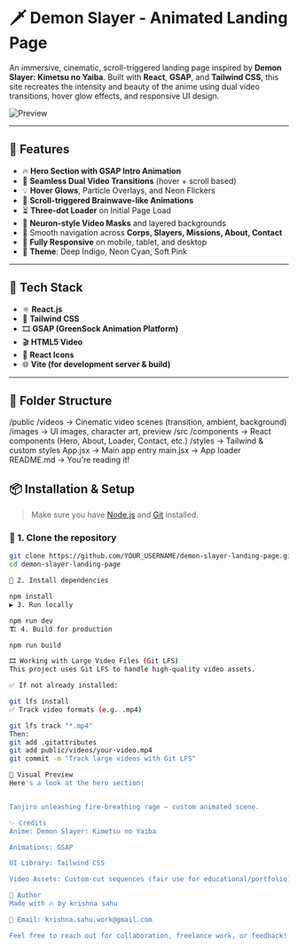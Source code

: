 # 🗡️ Demon Slayer - Animated Landing Page

An immersive, cinematic, scroll-triggered landing page inspired by **Demon Slayer: Kimetsu no Yaiba**. Built with **React**, **GSAP**, and **Tailwind CSS**, this site recreates the intensity and beauty of the anime using dual video transitions, hover glow effects, and responsive UI design.

![Preview](/img/demon-slayer-preview.png)

---

## 🚀 Features

- 🔥 **Hero Section with GSAP Intro Animation**
- 🎥 **Seamless Dual Video Transitions** (hover + scroll based)
- 💡 **Hover Glows**, Particle Overlays, and Neon Flickers
- 🌊 **Scroll-triggered Brainwave-like Animations**
- ⏳ **Three-dot Loader** on Initial Page Load
- 🧠 **Neuron-style Video Masks** and layered backgrounds
- 🧭 Smooth navigation across **Corps, Slayers, Missions, About, Contact**
- 📱 **Fully Responsive** on mobile, tablet, and desktop
- 🎨 **Theme**: Deep Indigo, Neon Cyan, Soft Pink

---

## 🧰 Tech Stack

- ⚛️ **React.js**
- 🎨 **Tailwind CSS**
- 🎞️ **GSAP (GreenSock Animation Platform)**
- 🎬 **HTML5 Video**
- 💠 **React Icons**
- 🌐 **Vite (for development server & build)**

---

## 📁 Folder Structure

/public
/videos → Cinematic video scenes (transition, ambient, background)
/images → UI images, character art, preview
/src
/components → React components (Hero, About, Loader, Contact, etc.)
/styles → Tailwind & custom styles
App.jsx → Main app entry
main.jsx → App loader
README.md → You're reading it!


## 📦 Installation & Setup

> Make sure you have [Node.js](https://nodejs.org/) and [Git](https://git-scm.com/) installed.

### 🔁 1. Clone the repository

```bash
git clone https://github.com/YOUR_USERNAME/demon-slayer-landing-page.git
cd demon-slayer-landing-page

🧩 2. Install dependencies

npm install
▶️ 3. Run locally

npm run dev
🏗️ 4. Build for production

npm run build

🎞️ Working with Large Video Files (Git LFS)
This project uses Git LFS to handle high-quality video assets.

✅ If not already installed:

git lfs install
✅ Track video formats (e.g. .mp4)

git lfs track "*.mp4"
Then:
git add .gitattributes
git add public/videos/your-video.mp4
git commit -m "Track large videos with Git LFS"

🧠 Visual Preview
Here's a look at the hero section:


Tanjiro unleashing fire-breathing rage — custom animated scene.

✨ Credits
Anime: Demon Slayer: Kimetsu no Yaiba

Animations: GSAP

UI Library: Tailwind CSS

Video Assets: Custom-cut sequences (fair use for educational/portfolio)

👤 Author
Made with 🔥 by krishna sahu

📧 Email: krishna.sahu.work@gmail.com

Feel free to reach out for collaboration, freelance work, or feedback!







